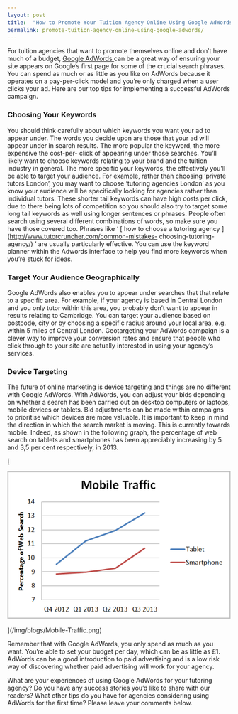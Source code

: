 ```yaml
---
layout: post
title:  "How to Promote Your Tuition Agency Online Using Google AdWords"
permalink: promote-tuition-agency-online-using-google-adwords/
---
```

For tuition agencies that want to promote themselves online and don’t have
much of a budget, [ Google AdWords
](http://support.google.com/adwords/bin/answer.py?hl=en&answer=1704410) can be
a great way of ensuring your site appears on Google’s first page for some of
the crucial search phrases. You can spend as much or as little as you like on
AdWords because it operates on a pay-per-click model and you’re only charged
when a user clicks your ad. Here are our top tips for implementing a
successful AdWords campaign.

### Choosing Your Keywords

You should think carefully about which keywords you want your ad to appear
under. The words you decide upon are those that your ad will appear under in
search results. The more popular the keyword, the more expensive the cost-per-
click of appearing under those searches. You’ll likely want to choose keywords
relating to your brand and the tuition industry in general. The more specific
your keywords, the effectively you’ll be able to target your audience. For
example, rather than choosing ‘private tutors London’, you may want to choose
‘tutoring agencies London’ as you know your audience will be specifically
looking for agencies rather than individual tutors. These shorter tail
keywords can have high costs per click, due to there being lots of competition
so you should also try to target some long tail keywords as well using longer
sentences or phrases. People often search using several different combinations
of words, so make sure you have those covered too. Phrases like ‘ [ how to
choose a tutoring agency ](http://www.tutorcruncher.com/common-mistakes-
choosing-tutoring-agency/) ’ are usually particularly effective. You can use
the keyword planner within the Adwords interface to help you find more
keywords when you’re stuck for ideas.

### Target Your Audience Geographically

Google AdWords also enables you to appear under searches that that relate to a
specific area. For example, if your agency is based in Central London and you
only tutor within this area, you probably don’t want to appear in results
relating to Cambridge. You can target your audience based on postcode, city or
by choosing a specific radius around your local area, e.g. within 5 miles of
Central London. Geotargeting your AdWords campaign is a clever way to improve
your conversion rates and ensure that people who click through to your site
are actually interested in using your agency’s services.

### Device Targeting

The future of online marketing is [ device targeting
](http://www.tutorcruncher.com/features/mobile-app/) and things are no
different with Google AdWords. With AdWords, you can adjust your bids
depending on whether a search has been carried out on desktop computers or
laptops, mobile devices or tablets. Bid adjustments can be made within
campaigns to prioritise which devices are more valuable. It is important to
keep in mind the direction in which the search market is moving. This is
currently towards mobile. Indeed, as shown in the following graph, the
percentage of web search on tablets and smartphones has been appreciably
increasing by 5 and 3,5 per cent respectively, in 2013.

[

<div class="img-holder full-width">
   <img src="/img/blogs/Mobile-Traffic.png" alt-text="Mobile Traffic"/>
</div>

](/img/blogs/Mobile-Traffic.png)  

Remember that with Google AdWords, you only spend as much as you want. You’re
able to set your budget per day, which can be as little as £1. AdWords can be
a good introduction to paid advertising and is a low risk way of discovering
whether paid advertising will work for your agency.

What are your experiences of using Google AdWords for your tutoring agency? Do
you have any success stories you’d like to share with our readers? What other
tips do you have for agencies considering using AdWords for the first time?
Please leave your comments below.
